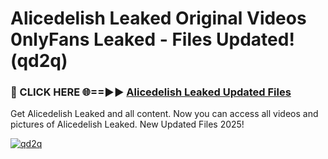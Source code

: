 # Alicedelish Leaked Original Videos 0nlyFans Leaked - Files Updated! (qd2q)

<h3>🔴 CLICK HERE 🌐==►► <a href="https://tinyurl.com/ehrbuxhb" rel="nofollow">Alicedelish Leaked Updated Files</a></h3>

Get Alicedelish Leaked and all content. Now you can access all videos and pictures of Alicedelish Leaked. New Updated Files 2025!

[![qd2q](https://i.imgur.com/lVYEuWS.gif)](https://tinyurl.com/ehrbuxhb)
